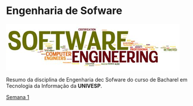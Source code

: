 # Engenharia de Sofware
![Engenharia de Sofware](./Semana-1/img/engenharia-de-software.jpg)

Resumo da disciplina de Engenharia dec Sofware do curso de Bacharel em Tecnologia
da Informação da **UNIVESP**.

[Semana 1](Semana-1/Engenharia-de-Software-COM390-Turma-003-Semana-1)
